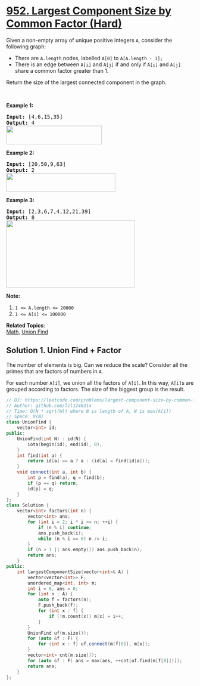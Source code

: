 # [952. Largest Component Size by Common Factor (Hard)](https://leetcode.com/problems/largest-component-size-by-common-factor/)

<p>Given a non-empty&nbsp;array of unique positive integers <code>A</code>, consider the following graph:</p>

<ul>
	<li>There are <code>A.length</code> nodes, labelled <code>A[0]</code> to <code>A[A.length - 1];</code></li>
	<li>There is an edge between <code>A[i]</code> and <code>A[j]</code>&nbsp;if and only if&nbsp;<code>A[i]</code> and <code>A[j]</code> share a common factor greater than 1.</li>
</ul>

<p>Return the size of the largest connected component in the graph.</p>

<p>&nbsp;</p>

<ol>
</ol>

<div>
<p><strong>Example 1:</strong></p>

<pre><strong>Input: </strong><span id="example-input-1-1">[4,6,15,35]</span>
<strong>Output: </strong><span id="example-output-1">4</span>
<span><img alt="" src="https://assets.leetcode.com/uploads/2018/12/01/ex1.png" style="width: 257px; height: 50px;"></span>
</pre>

<div>
<p><strong>Example 2:</strong></p>

<pre><strong>Input: </strong><span id="example-input-2-1">[20,50,9,63]</span>
<strong>Output: </strong><span id="example-output-2">2</span>
<span><img alt="" src="https://assets.leetcode.com/uploads/2018/12/01/ex2.png" style="width: 293px; height: 50px;"></span>
</pre>

<div>
<p><strong>Example 3:</strong></p>

<pre><strong>Input: </strong><span id="example-input-3-1">[2,3,6,7,4,12,21,39]</span>
<strong>Output: </strong><span id="example-output-3">8</span>
<span><img alt="" src="https://assets.leetcode.com/uploads/2018/12/01/ex3.png" style="width: 346px; height: 180px;"></span>
</pre>

<p><strong>Note:</strong></p>

<ol>
	<li><code>1 &lt;= A.length &lt;= 20000</code></li>
	<li><code>1 &lt;= A[i] &lt;= 100000</code></li>
</ol>
</div>
</div>
</div>


**Related Topics**:  
[Math](https://leetcode.com/tag/math/), [Union Find](https://leetcode.com/tag/union-find/)

## Solution 1. Union Find + Factor

The number of elements is big. Can we reduce the scale? Consider all the primes that are factors of numbers in `A`.

For each number `A[i]`, we union all the factors of `A[i]`. In this way, `A[i]`s are grouped according to factors. The size of the biggest group is the result.

```cpp
// OJ: https://leetcode.com/problems/largest-component-size-by-common-factor/
// Author: github.com/lzl124631x
// Time: O(N * sqrt(W)) where N is length of A, W is max(A[i])
// Space: O(N)
class UnionFind {
    vector<int> id;
public:
    UnionFind(int N) : id(N) {
        iota(begin(id), end(id), 0);
    }    
    int find(int a) {
        return id[a] == a ? a : (id[a] = find(id[a]));
    }
    void connect(int a, int b) {
        int p = find(a), q = find(b);
        if (p == q) return;
        id[p] = q;
    }
};
class Solution {
    vector<int> factors(int n) {
        vector<int> ans;
        for (int i = 2; i * i <= n; ++i) {
            if (n % i) continue;
            ans.push_back(i);
            while (n % i == 0) n /= i;
        }
        if (n > 1 || ans.empty()) ans.push_back(n);
        return ans;
    }
public:
    int largestComponentSize(vector<int>& A) {
        vector<vector<int>> F;
        unordered_map<int, int> m;
        int i = 0, ans = 0;
        for (int n : A) {
            auto f = factors(n);
            F.push_back(f);
            for (int x : f) {
                if (!m.count(x)) m[x] = i++;
            }
        }
        UnionFind uf(m.size());
        for (auto &f : F) {
            for (int x : f) uf.connect(m[f[0]], m[x]);
        }
        vector<int> cnt(m.size());
        for (auto &f : F) ans = max(ans, ++cnt[uf.find(m[f[0]])]);
        return ans;
    }
};
```
